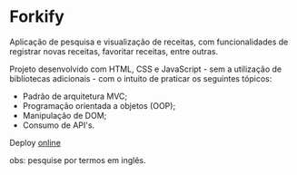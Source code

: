 # Forkify

Aplicação de pesquisa e visualização de receitas, com funcionalidades de registrar novas receitas, favoritar receitas, entre outras.

Projeto desenvolvido com HTML, CSS e JavaScript - sem a utilização de bibliotecas adicionais - com o intuito de praticar os seguintes tópicos:

- Padrão de arquitetura MVC;
- Programação orientada a objetos (OOP);
- Manipulação de DOM;
- Consumo de API's.


Deploy [online](https://forkify-guilherme.netlify.app)

obs: pesquise por termos em inglês.


